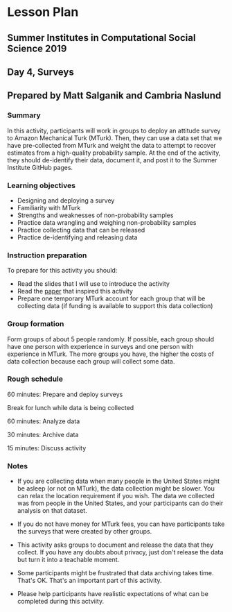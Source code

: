 # Lesson Plan
## Summer Institutes in Computational Social Science 2019
## Day 4, Surveys
## Prepared by Matt Salganik and Cambria Naslund

### Summary

In this activity, participants will work in groups to deploy an attitude survey to Amazon Mechanical Turk (MTurk).  Then, they can use a data set that we have pre-collected from MTurk and weight the data to attempt to recover estimates from a high-quality probability sample.  At the end of the activity, they should de-identify their data, document it, and post it to the Summer Institute GitHub pages.

### Learning objectives

- Designing and deploying a survey
- Familiarity with MTurk
- Strengths and weaknesses of non-probability samples
- Practice data wrangling and weighing non-probability samples
- Practice collecting data that can be released
- Practice de-identifying and releasing data

### Instruction preparation

To prepare for this activity you should:
- Read the slides that I will use to introduce the activity
- Read the [paper]() that inspired this activity
- Prepare one temporary MTurk account for each group that will be collecting data (if funding is available to support this data collection)

### Group formation

Form groups of about 5 people randomly.  If possible, each group should have one person with experience in surveys and one person with experience in MTurk.  The more groups you have, the higher the costs of data collection because each group will collect some data.

### Rough schedule

60 minutes: Prepare and deploy surveys

Break for lunch while data is being collected

60 minutes: Analyze data

30 minutes: Archive data

15 minutes: Discuss activity

### Notes

- If you are collecting data when many people in the United States might be asleep (or not on MTurk), the data collection might be slower.  You can relax the location requirement if you wish.  The data we collected was from people in the United States, and your participants can do their analysis on that dataset.

- If you do not have money for MTurk fees, you can have participants take the surveys that were created by other groups.

- This activity asks groups to document and release the data that they collect.  If you have any doubts about privacy, just don't release the data but turn it into a teachable moment.

- Some participants might be frustrated that data archiving takes time.  That's OK.  That's an important part of this activity.

- Please help participants have realistic expectations of what can be completed during this actviity.
